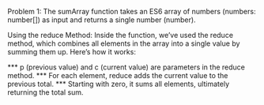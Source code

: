 Problem 1:
The sumArray function takes an ES6 array of numbers (numbers: number[]) as input and returns a single number (number).

Using the reduce Method: Inside the function, we’ve used the reduce method, which combines all elements in the array into a single value by summing them up. Here’s how it works:

*** p (previous value) and c (current value) are parameters in the reduce method.
*** For each element, reduce adds the current value to the previous total.
*** Starting with zero, it sums all elements, ultimately returning the total sum.